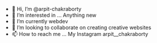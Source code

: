 - 👋 Hi, I’m @arpit-chakraborty
- 👀 I’m interested in ... Anything new
- 🌱 I’m currently webdev
- 💞️ I’m looking to collaborate on creating creative websites
- 📫 How to reach me ... My Instagram arpit__chakraborty

<!---
arpit-chakraborty/arpit-chakraborty is a ✨ special ✨ repository because its `README.md` (this file) appears on your GitHub profile.
You can click the Preview link to take a look at your changes.
--->
